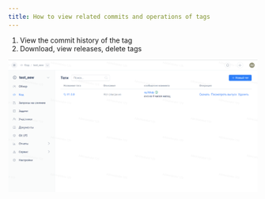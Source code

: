 ```yaml
---
title: How to view related commits and operations of tags
---
```


1. View the commit history of the tag
2. Download, view releases, delete tags

![Image Description](../../../../../assets/image160.png)